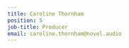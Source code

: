 ```yaml
---
title: Caroline Thornham
position: 5
job-title: Producer
email: caroline.thornham@novel.audio
---
```


